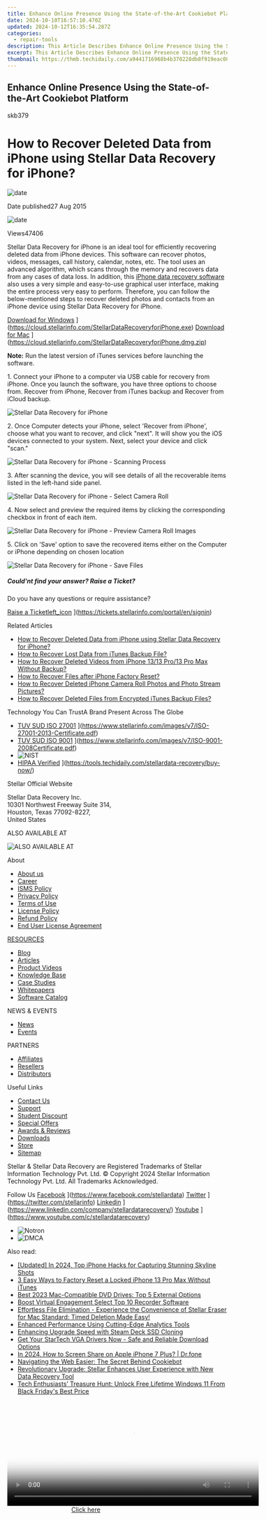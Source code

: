 ```yaml
---
title: Enhance Online Presence Using the State-of-the-Art Cookiebot Platform
date: 2024-10-10T16:57:10.470Z
updated: 2024-10-12T16:35:54.287Z
categories:
  - repair-tools
description: This Article Describes Enhance Online Presence Using the State-of-the-Art Cookiebot Platform
excerpt: This Article Describes Enhance Online Presence Using the State-of-the-Art Cookiebot Platform
thumbnail: https://thmb.techidaily.com/a9441716968b4b370228db8f919eac0889d914a97cb067222fedd44de8e1315f.jpg
---
```


## Enhance Online Presence Using the State-of-the-Art Cookiebot Platform

skb379

# How to Recover Deleted Data from iPhone using Stellar Data Recovery for iPhone?

![date](https://www.stellarinfo.com/support/kb/asset/frontend/images/date.png)

 Date published27 Aug 2015

![date](https://www.stellarinfo.com/support/kb/asset/frontend/images/view.png)

 Views47406

 Stellar Data Recovery for iPhone is an ideal tool for efficiently recovering deleted data from iPhone devices. This software can recover photos, videos, messages, call history, calendar, notes, etc. The tool uses an advanced algorithm, which scans through the memory and recovers data from any cases of data loss. In addition, this [iPhone data recovery software](https://tools.techidaily.com/stellardata-recovery/buy-now/) also uses a very simple and easy-to-use graphical user interface, making the entire process very easy to perform. Therefore, you can follow the below-mentioned steps to recover deleted photos and contacts from an iPhone device using Stellar Data Recovery for iPhone.

[Download for Windows](https://www.stellarinfo.com/blog/wp-content/uploads/2021/05/Download-Windows-2.png) ](https://cloud.stellarinfo.com/StellarDataRecoveryforiPhone.exe) [Download for Mac](https://www.stellarinfo.com/blog/wp-content/uploads/2021/05/Download-Mac-1.png) ](https://cloud.stellarinfo.com/StellarDataRecoveryforiPhone.dmg.zip)

**Note:** Run the latest version of iTunes services before launching the software.  
  
 1\. Connect your iPhone to a computer via USB cable for recovery from iPhone. Once you launch the software, you have three options to choose from. Recover from iPhone, Recover from iTunes backup and Recover from iCloud backup.

![Stellar Data Recovery for iPhone](https://www.stellarinfo.com/public/image/catalog/screenshot/iphone-data-recovery-win/iPhone-win-screen1.png)

 2\. Once Computer detects your iPhone, select 'Recover from iPhone', choose what you want to recover, and click "next". It will show you the iOS devices connected to your system. Next, select your device and click "scan."

![Stellar Data Recovery for iPhone - Scanning Process](https://www.stellarinfo.com/public/image/catalog/screenshot/iphone-data-recovery-win/iPhone-win-screen2.png)

 3\. After scanning the device, you will see details of all the recoverable items listed in the left-hand side panel.  

![Stellar Data Recovery for iPhone - Select Camera Roll](https://www.stellarinfo.com/public/image/catalog/screenshot/iphone-data-recovery-win/iPhone-win-screen3.png)

 4\. Now select and preview the required items by clicking the corresponding checkbox in front of each item.

![Stellar Data Recovery for iPhone - Preview Camera Roll Images](https://www.stellarinfo.com/screenshots/data-ios/win/4.png)

 5\. Click on 'Save' option to save the recovered items either on the Computer or iPhone depending on chosen location

![Stellar Data Recovery for iPhone - Save Files](https://www.stellarinfo.com/screenshots/data-ios/win/5.png)

##### Could'nt find your answer? Raise a Ticket?

Do you have any questions or require assistance?

[Raise a Ticketleft_icon](https://www.stellarinfo.com/support/kb/asset/frontend/images/left-arrow.png) ](https://tickets.stellarinfo.com/portal/en/signin)

Related Articles

* [How to Recover Deleted Data from iPhone using Stellar Data Recovery for iPhone?](https://tools.techidaily.com/stellardata-recovery/buy-now/)
* [How to Recover Lost Data from iTunes Backup File?](https://tools.techidaily.com/stellardata-recovery/buy-now/)
* [How to Recover Deleted Videos from iPhone 13/13 Pro/13 Pro Max Without Backup?](https://tools.techidaily.com/stellardata-recovery/buy-now/)
* [How to Recover Files after iPhone Factory Reset?](https://tools.techidaily.com/stellardata-recovery/buy-now/)
* [How to Recover Deleted iPhone Camera Roll Photos and Photo Stream Pictures?](https://tools.techidaily.com/stellardata-recovery/buy-now/)
* [How to Recover Deleted Files from Encrypted iTunes Backup Files?](https://tools.techidaily.com/stellardata-recovery/buy-now/)

 Technology You Can TrustA Brand Present Across The Globe

* [TUV SUD ISO 27001](https://www.stellarinfo.com/images/v7/tuv1.png) ](https://www.stellarinfo.com/images/v7/ISO-27001-2013-Certificate.pdf)
* [TUV SUD ISO 9001](https://www.stellarinfo.com/images/v7/tuv2.png) ](https://www.stellarinfo.com/images/v7/ISO-9001-2008Certificate.pdf)
* ![NIST](https://www.stellarinfo.com/images/v7/nist.png)
* [HIPAA Verified](https://www.stellarinfo.com/images/v7/hipa.png) ](https://tools.techidaily.com/stellardata-recovery/buy-now/)

 Stellar Official Website

 Stellar Data Recovery Inc.  
 10301 Northwest Freeway Suite 314,  
 Houston, Texas 77092-8227,  
 United States

 ALSO AVAILABLE AT

![ALSO AVAILABLE AT](https://www.stellarinfo.com/images/v7/Partners_logo_new.png)

 About

* [About us](https://tools.techidaily.com/stellardata-recovery/buy-now/)
* [Career](https://tools.techidaily.com/stellardata-recovery/buy-now/)
* [ISMS Policy](https://tools.techidaily.com/stellardata-recovery/buy-now/)
* [Privacy Policy](https://tools.techidaily.com/stellardata-recovery/buy-now/)
* [Terms of Use](https://tools.techidaily.com/stellardata-recovery/buy-now/)
* [License Policy](https://www.stellarinfo.com/software-licensing-usage.php)
* [Refund Policy](https://tools.techidaily.com/stellardata-recovery/buy-now/)
* [End User License Agreement](https://tools.techidaily.com/stellardata-recovery/buy-now/)

[RESOURCES](https://tools.techidaily.com/stellardata-recovery/buy-now/)

* [Blog](https://tools.techidaily.com/stellardata-recovery/buy-now/)
* [Articles](https://tools.techidaily.com/stellardata-recovery/buy-now/)
* [Product Videos](https://tools.techidaily.com/stellardata-recovery/buy-now/)
* [Knowledge Base](https://tools.techidaily.com/stellardata-recovery/buy-now/)
* [Case Studies](https://tools.techidaily.com/stellardata-recovery/buy-now/)
* [Whitepapers](https://tools.techidaily.com/stellardata-recovery/buy-now/)
* [Software Catalog](https://tools.techidaily.com/stellardata-recovery/buy-now/)

 NEWS & EVENTS

* [News](https://tools.techidaily.com/stellardata-recovery/buy-now/)
* [Events](https://www.stellarinfo.com/affiliate-summit/affiliate-summit.php)

 PARTNERS

* [Affiliates](https://tools.techidaily.com/stellardata-recovery/buy-now/)
* [Resellers](https://tools.techidaily.com/stellardata-recovery/buy-now/)
* [Distributors](https://tools.techidaily.com/stellardata-recovery/buy-now/)

 Useful Links

* [Contact Us](https://www.stellarinfo.com/contact/contact-us.php)
* [Support](https://tools.techidaily.com/stellardata-recovery/buy-now/)
* [Student Discount](https://www.stellarinfo.com/student-discount/)
* [Special Offers](https://tools.techidaily.com/stellardata-recovery/buy-now/)
* [Awards & Reviews](https://tools.techidaily.com/stellardata-recovery/buy-now/)
* [Downloads](https://www.stellarinfo.com/download.php)
* [Store](https://tools.techidaily.com/stellardata-recovery/buy-now/)
* [Sitemap](https://www.stellarinfo.com/sitemap.php)

 Stellar & Stellar Data Recovery are Registered Trademarks of Stellar Information Technology Pvt. Ltd. © Copyright 2024 Stellar Information Technology Pvt. Ltd. All Trademarks Acknowledged.

Follow Us [Facebook](https://www.stellarinfo.com/Images/fb.png) ](https://www.facebook.com/stellardata) [Twitter](https://www.stellarinfo.com/Images/tw.png) ](https://twitter.com/stellarinfo) [Linkedin](https://www.stellarinfo.com/Images/in.png) ](https://www.linkedin.com/company/stellardatarecovery/) [Youtube](https://www.stellarinfo.com/newblacktheme/images/yt.png) ](https://www.youtube.com/c/stellardatarecovery)

* ![Notron](https://www.stellarinfo.com/images/v7/notron.png)
* ![DMCA](https://www.stellarinfo.com/images/v7/dmca.png)

<ins class="adsbygoogle"
     style="display:block"
     data-ad-format="autorelaxed"
     data-ad-client="ca-pub-7571918770474297"
     data-ad-slot="1223367746"></ins>

<ins class="adsbygoogle"
     style="display:block"
     data-ad-client="ca-pub-7571918770474297"
     data-ad-slot="8358498916"
     data-ad-format="auto"
     data-full-width-responsive="true"></ins>

<span class="atpl-alsoreadstyle">Also read:</span>
<div><ul>
<li><a href="https://fox-cloud.techidaily.com/updated-in-2024-top-iphone-hacks-for-capturing-stunning-skyline-shots/"><u>[Updated] In 2024, Top iPhone Hacks for Capturing Stunning Skyline Shots</u></a></li>
<li><a href="https://ios-unlock.techidaily.com/3-easy-ways-to-factory-reset-a-locked-iphone-13-pro-max-without-itunes-by-drfone-ios/"><u>3 Easy Ways to Factory Reset a Locked iPhone 13 Pro Max Without iTunes</u></a></li>
<li><a href="https://discover-exclusive.techidaily.com/best-2023-mac-compatible-dvd-drives-top-5-external-options/"><u>Best 2023 Mac-Compatible DVD Drives: Top 5 External Options</u></a></li>
<li><a href="https://screen-mirroring-recording.techidaily.com/boost-virtual-engagement-select-top-10-recorder-software/"><u>Boost Virtual Engagement Select Top 10 Recorder Software</u></a></li>
<li><a href="https://data-safeguard.techidaily.com/1721202680620-effortless-file-elimination-experience-the-convenience-of-stellar-eraser-for-mac-standard-timed-deletion-made-easy/"><u>Effortless File Elimination - Experience the Convenience of Stellar Eraser for Mac Standard: Timed Deletion Made Easy!</u></a></li>
<li><a href="https://data-safeguard.techidaily.com/enhanced-performance-using-cutting-edge-analytics-tools/"><u>Enhanced Performance Using Cutting-Edge Analytics Tools</u></a></li>
<li><a href="https://games-able.techidaily.com/enhancing-upgrade-speed-with-steam-deck-ssd-cloning/"><u>Enhancing Upgrade Speed with Steam Deck SSD Cloning</u></a></li>
<li><a href="https://win-amazing.techidaily.com/get-your-startech-vga-drivers-now-safe-and-reliable-download-options/"><u>Get Your StarTech VGA Drivers Now - Safe and Reliable Download Options</u></a></li>
<li><a href="https://screen-mirror.techidaily.com/in-2024-how-to-screen-share-on-apple-iphone-7-plus-drfone-by-drfone-ios/"><u>In 2024, How to Screen Share on Apple iPhone 7 Plus? | Dr.fone</u></a></li>
<li><a href="https://data-safeguard.techidaily.com/navigating-the-web-easier-the-secret-behind-cookiebot/"><u>Navigating the Web Easier: The Secret Behind Cookiebot</u></a></li>
<li><a href="https://data-safeguard.techidaily.com/revolutionary-upgrade-stellar-enhances-user-experience-with-new-data-recovery-tool/"><u>Revolutionary Upgrade: Stellar Enhances User Experience with New Data Recovery Tool</u></a></li>
<li><a href="https://windows11.techidaily.com/tech-enthusiasts-treasure-hunt-unlock-free-lifetime-windows-11-from-black-fridays-best-price/"><u>Tech Enthusiasts’ Treasure Hunt: Unlock Free Lifetime Windows 11 From Black Friday's Best Price</u></a></li>
</ul></div>

<!-- affiliate ads begin -->
<span id="1993652">
					<video width="576" height="240" style="cursor:pointer"
           poster="//a.impactradius-go.com/display-clicktoplayimage/1993652.png"
           onclick="if(!this.playClicked){this.play();this.setAttribute('controls',true);this.playClicked=true;}">
	   <source src="//a.impactradius-go.com/display-ad/22993-1993652">
	   <img src="//a.impactradius-go.com/display-clicktoplayimage/1993652.png" style="border: none; height: 100%; width: 100%; object-fit: contain">
	</video>
	<div style="width:360px;text-align:center"><a href="javascript:window.open(decodeURIComponent('https%3A%2F%2Fhomestyler.sjv.io%2Fc%2F5597632%2F1993652%2F22993'), '_blank');void(0);">Click here</a></div>
</span>
<img height="0" width="0" src="https://imp.pxf.io/i/5597632/1993652/22993" style="position:absolute;visibility:hidden;" border="0" />
<!-- affiliate ads end -->

